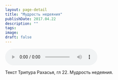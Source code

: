 ```yaml
---
layout: page-detail
title: "Мудрость недеяния"
publishDate: 2017.04.22
description: ""
tags:
image:
draft: false
---
```


<audio title="2017.04.22 - Мудрость недеяния.mp3" src="/upload/iblock/edc/edc0a2ce259ded28fc3f8189dfbe0052.mp3" controls=""></audio>

 Текст Трипура Рахасья, гл 22\. Мудрость недеяния. 

  
